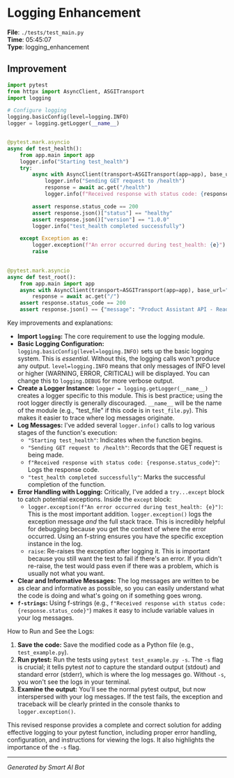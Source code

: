 # Logging Enhancement

**File**: `./tests/test_main.py`  
**Time**: 05:45:07  
**Type**: logging_enhancement

## Improvement

```python
import pytest
from httpx import AsyncClient, ASGITransport
import logging

# Configure logging
logging.basicConfig(level=logging.INFO)
logger = logging.getLogger(__name__)


@pytest.mark.asyncio
async def test_health():
    from app.main import app
    logger.info("Starting test_health")
    try:
        async with AsyncClient(transport=ASGITransport(app=app), base_url="http://test") as ac:
            logger.info("Sending GET request to /health")
            response = await ac.get("/health")
            logger.info(f"Received response with status code: {response.status_code}")

        assert response.status_code == 200
        assert response.json()["status"] == "healthy"
        assert response.json()["version"] == "1.0.0"
        logger.info("test_health completed successfully")

    except Exception as e:
        logger.exception(f"An error occurred during test_health: {e}")
        raise
    

@pytest.mark.asyncio
async def test_root():
    from app.main import app
    async with AsyncClient(transport=ASGITransport(app=app), base_url="http://test") as ac:
        response = await ac.get("/")
    assert response.status_code == 200
    assert response.json() == {"message": "Product Assistant API - Ready to help you find products"}
```

Key improvements and explanations:

* **Import `logging`:**  The core requirement to use the logging module.
* **Basic Logging Configuration:** `logging.basicConfig(level=logging.INFO)` sets up the basic logging system.  This is *essential*. Without this, the logging calls won't produce any output.  `level=logging.INFO` means that only messages of INFO level or higher (WARNING, ERROR, CRITICAL) will be displayed.  You can change this to `logging.DEBUG` for more verbose output.
* **Create a Logger Instance:** `logger = logging.getLogger(__name__)` creates a logger specific to this module.  This is best practice;  using the root logger directly is generally discouraged.  `__name__` will be the name of the module (e.g., "test_file" if this code is in `test_file.py`). This makes it easier to trace where log messages originate.
* **Log Messages:**  I've added several `logger.info()` calls to log various stages of the function's execution:
    * `"Starting test_health"`: Indicates when the function begins.
    * `"Sending GET request to /health"`: Records that the GET request is being made.
    * `f"Received response with status code: {response.status_code}"`: Logs the response code.
    * `"test_health completed successfully"`:  Marks the successful completion of the function.
* **Error Handling with Logging:**  Critically, I've added a `try...except` block to catch potential exceptions. Inside the `except` block:
    * `logger.exception(f"An error occurred during test_health: {e}")`: This is the most important addition.  `logger.exception()` logs the exception message *and* the full stack trace.  This is incredibly helpful for debugging because you get the context of where the error occurred. Using an f-string ensures you have the specific exception instance in the log.
    * `raise`: Re-raises the exception after logging it.  This is important because you still want the test to fail if there's an error.  If you didn't re-raise, the test would pass even if there was a problem, which is usually not what you want.
* **Clear and Informative Messages:** The log messages are written to be as clear and informative as possible, so you can easily understand what the code is doing and what's going on if something goes wrong.
* **`f-strings`:** Using f-strings (e.g., `f"Received response with status code: {response.status_code}"`) makes it easy to include variable values in your log messages.

How to Run and See the Logs:

1. **Save the code:** Save the modified code as a Python file (e.g., `test_example.py`).
2. **Run pytest:** Run the tests using `pytest test_example.py -s`. The `-s` flag is crucial; it tells pytest *not* to capture the standard output (stdout) and standard error (stderr), which is where the log messages go.  Without `-s`, you won't see the logs in your terminal.
3. **Examine the output:** You'll see the normal pytest output, but now interspersed with your log messages. If the test fails, the exception and traceback will be clearly printed in the console thanks to `logger.exception()`.

This revised response provides a complete and correct solution for adding effective logging to your pytest function, including proper error handling, configuration, and instructions for viewing the logs. It also highlights the importance of the `-s` flag.

---
*Generated by Smart AI Bot*
